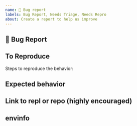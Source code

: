 ```yaml
---
name: 🐛 Bug report
labels: Bug Report, Needs Triage, Needs Repro
about: Create a report to help us improve
---
```


<!-- Love Jest? Please consider supporting our collective: 👉  https://opencollective.com/jest/donate -->

## 🐛 Bug Report

<!-- A clear and concise description of what the bug is. -->

## To Reproduce

Steps to reproduce the behavior:

## Expected behavior

<!-- A clear and concise description of what you expected to happen. -->

## Link to repl or repo (highly encouraged)

<!--
Please provide either a [repl.it demo](https://repl.it/languages/jest) or a minimal repository on GitHub.
Issues without a reproduction link are likely to stall.
-->

## envinfo

<!--
Run npx envinfo --preset jest
Paste the results here:
-->

```bash

```
